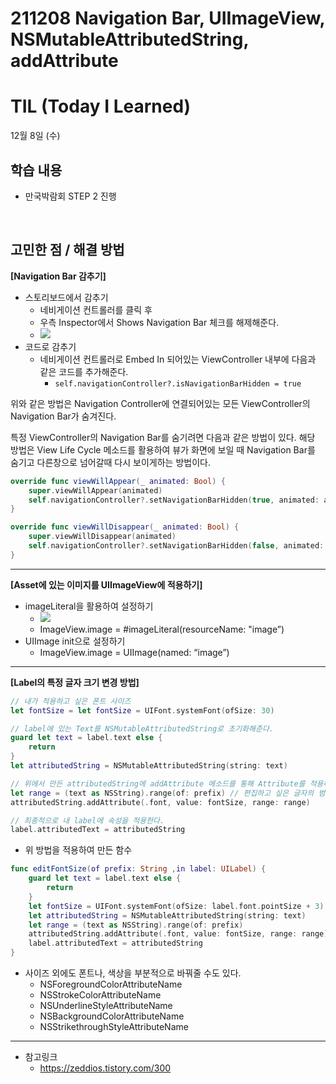 # 211208 Navigation Bar, UIImageView, NSMutableAttributedString, addAttribute
# TIL (Today I Learned)


12월 8일 (수)

## 학습 내용
- 만국박람회 STEP 2 진행

&nbsp;

## 고민한 점 / 해결 방법
**[Navigation Bar 감추기]**
* 스토리보드에서 감추기
    * 네비게이션 컨트롤러를 클릭 후
    * 우측 Inspector에서 Shows Navigation Bar 체크를 해제해준다.
    * ![](https://i.imgur.com/8jpAm1w.png)
* 코드로 감추기
    * 네비게이션 컨트롤러로 Embed In 되어있는 ViewController 내부에 다음과 같은 코드를 추가해준다.
        * `self.navigationController?.isNavigationBarHidden = true`

위와 같은 방법은 Navigation Controller에 연결되어있는 모든 ViewController의 Navigation Bar가 숨겨진다.

특정 ViewController의 Navigation Bar를 숨기려면 다음과 같은 방법이 있다.
해당 방법은 View Life Cycle 메소드를 활용하여
뷰가 화면에 보일 때 Navigation Bar를 숨기고 
다른창으로 넘어갈때 다시 보이게하는 방법이다.
```swift
override func viewWillAppear(_ animated: Bool) {
    super.viewWillAppear(animated)
    self.navigationController?.setNavigationBarHidden(true, animated: animated)
}

override func viewWillDisappear(_ animated: Bool) {
    super.viewWillDisappear(animated)
    self.navigationController?.setNavigationBarHidden(false, animated: animated)
}
```

---

**[Asset에 있는 이미지를 UIImageView에 적용하기]**
* imageLiteral을 활용하여 설정하기
    * ![](https://i.imgur.com/oe4a7HV.png)
    * ImageView.image =  #imageLiteral(resourceName: "image”)
* UIImage init으로 설정하기
    * ImageView.image = UIImage(named: “image”)

---


**[Label의 특정 글자 크기 변경 방법]**
```swift
// 내가 적용하고 싶은 폰트 사이즈
let fontSize = let fontSize = UIFont.systemFont(ofSize: 30)

// label에 있는 Text를 NSMutableAttributedString로 초기화해준다.
guard let text = label.text else {
    return
}
let attributedString = NSMutableAttributedString(string: text)

// 위에서 만든 attributedString에 addAttribute 메소드를 통해 Attribute를 적용해준다.
let range = (text as NSString).range(of: prefix) // 편집하고 싶은 글자의 범위를 구해준다.
attributedString.addAttribute(.font, value: fontSize, range: range)

// 최종적으로 내 label에 속성을 적용한다.
label.attributedText = attributedString
```
* 위 방법을 적용하여 만든 함수
```swift
func editFontSize(of prefix: String ,in label: UILabel) {
    guard let text = label.text else {
        return
    }
    let fontSize = UIFont.systemFont(ofSize: label.font.pointSize + 3)
    let attributedString = NSMutableAttributedString(string: text)
    let range = (text as NSString).range(of: prefix)
    attributedString.addAttribute(.font, value: fontSize, range: range)
    label.attributedText = attributedString
}
```
* 사이즈 외에도 폰트나, 색상을 부분적으로 바꿔줄 수도 있다.
    * NSForegroundColorAttributeName
    * NSStrokeColorAttributeName
    * NSUnderlineStyleAttributeName
    * NSBackgroundColorAttributeName
    * NSStrikethroughStyleAttributeName

---

- 참고링크
    - https://zeddios.tistory.com/300
